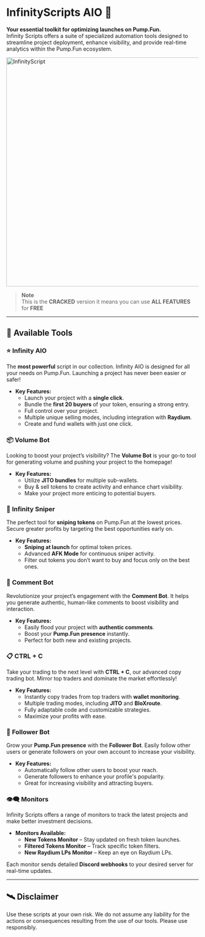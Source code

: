 # InfinityScripts AIO 🚀

**Your essential toolkit for optimizing launches on Pump.Fun.**  
Infinity Scripts offers a suite of specialized automation tools designed to streamline project deployment, enhance visibility, and provide real-time analytics within the Pump.Fun ecosystem.

<img src="https://i.imgur.com/MZ8oOvp.jpeg" alt="InfinityScript" width="600"/>


> **Note**  
> This is the **CRACKED** version it means you can use **ALL FEATURES** for **FREE**


---

## 🔧 Available Tools

### ⭐️ **Infinity AIO**  
The **most powerful** script in our collection. Infinity AIO is designed for all your needs on Pump.Fun. Launching a project has never been easier or safer! 

- **Key Features:**
  - Launch your project with a **single click**.
  - Bundle the **first 20 buyers** of your token, ensuring a strong entry.
  - Full control over your project.
  - Multiple unique selling modes, including integration with **Raydium**.
  - Create and fund wallets with just one click.

### 📦 **Volume Bot**  
Looking to boost your project’s visibility? The **Volume Bot** is your go-to tool for generating volume and pushing your project to the homepage!

- **Key Features:**
  - Utilize **JITO bundles** for multiple sub-wallets.
  - Buy & sell tokens to create activity and enhance chart visibility.
  - Make your project more enticing to potential buyers.

### 🎯 **Infinity Sniper**  
The perfect tool for **sniping tokens** on Pump.Fun at the lowest prices. Secure greater profits by targeting the best opportunities early on.

- **Key Features:**
  - **Sniping at launch** for optimal token prices.
  - Advanced **AFK Mode** for continuous sniper activity.
  - Filter out tokens you don’t want to buy and focus only on the best ones.

### 📝 **Comment Bot**  
Revolutionize your project’s engagement with the **Comment Bot**. It helps you generate authentic, human-like comments to boost visibility and interaction.

- **Key Features:**
  - Easily flood your project with **authentic comments**.
  - Boost your **Pump.Fun presence** instantly.
  - Perfect for both new and existing projects.

### 📋 **CTRL + C**  
Take your trading to the next level with **CTRL + C**, our advanced copy trading bot. Mirror top traders and dominate the market effortlessly!

- **Key Features:**
  - Instantly copy trades from top traders with **wallet monitoring**.
  - Multiple trading modes, including **JITO** and **BloXroute**.
  - Fully adaptable code and customizable strategies.
  - Maximize your profits with ease.

### 👥 **Follower Bot**  
Grow your **Pump.Fun presence** with the **Follower Bot**. Easily follow other users or generate followers on your own account to increase your visibility.

- **Key Features:**
  - Automatically follow other users to boost your reach.
  - Generate followers to enhance your profile's popularity.
  - Great for increasing visibility and attracting buyers.

### 👁‍🗨 **Monitors**  
Infinity Scripts offers a range of monitors to track the latest projects and make better investment decisions.

- **Monitors Available:**
  - **New Tokens Monitor** – Stay updated on fresh token launches.
  - **Filtered Tokens Monitor** – Track specific token filters.
  - **New Raydium LPs Monitor** – Keep an eye on Raydium LPs.
  
Each monitor sends detailed **Discord webhooks** to your desired server for real-time updates.

---

## 🛰 **Disclaimer**

Use these scripts at your own risk. We do not assume any liability for the actions or consequences resulting from the use of our tools. Please use responsibly.

